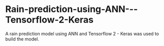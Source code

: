 # Rain-prediction-using-ANN---Tensorflow-2-Keras

A rain prediction model using ANN and Tensorflow 2 - Keras was used to build the model.

